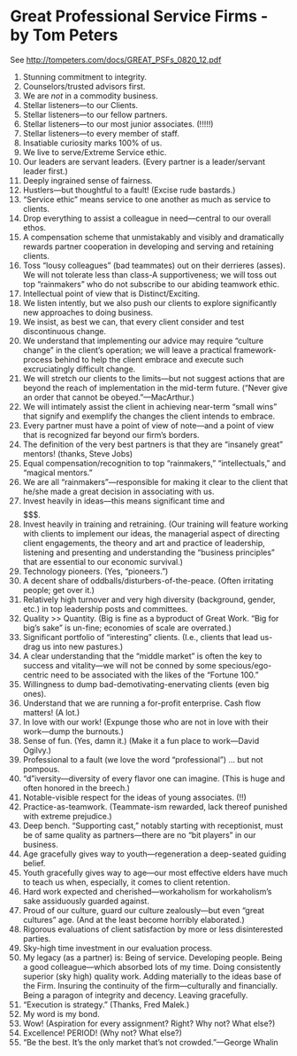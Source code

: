 # Great Professional Service Firms - by Tom Peters

See http://tompeters.com/docs/GREAT_PSFs_0820_12.pdf

1. Stunning commitment to integrity.
2. Counselors/trusted advisors first.
3. We are *not* in a commodity business.
4. Stellar listeners—to our Clients.
5. Stellar listeners—to our fellow partners.
6. Stellar listeners—to our most junior associates. (!!!!!)
7. Stellar listeners—to every member of staff.
8. Insatiable curiosity marks 100% of us.
9. We live to serve/Extreme Service ethic.
10. Our leaders are servant leaders. (Every partner is a leader/servant leader first.)
11. Deeply ingrained sense of fairness.
12. Hustlers—but thoughtful to a fault! (Excise rude bastards.)
13. “Service ethic” means service to one another as much as service to clients.
14. Drop everything to assist a colleague in need—central to our overall ethos.
15. A compensation scheme that unmistakably and visibly and dramatically rewards partner cooperation in developing and serving and retaining clients.
16. Toss “lousy colleagues” (bad teammates) out on their derrieres (asses). We will not tolerate less than class-A supportiveness; we will toss out top “rainmakers” who do not subscribe to our abiding teamwork ethic.
17. Intellectual point of view that is Distinct/Exciting.
18. We listen intently, but we also push our clients to explore significantly new approaches to doing business.
19. We insist, as best we can, that every client consider and test discontinuous change.
20. We understand that implementing our advice may require “culture change” in the client’s operation; we will leave a practical framework-process behind to help the client embrace and execute such excruciatingly difficult change.
21. We will stretch our clients to the limits—but not suggest actions that are beyond the reach of implementation in the mid-term future. (“Never give an order that cannot be obeyed.”—MacArthur.)
22. We will intimately assist the client in achieving near-term “small wins” that signify and exemplify the changes the client intends to embrace.
23. Every partner must have a point of view of note—and a point of view that is recognized far beyond our firm’s borders.
24. The definition of the very best partners is that they are “insanely great” mentors! (thanks, Steve Jobs)
25. Equal compensation/recognition to top “rainmakers,” “intellectuals,” and “magical mentors.”
26. We are all “rainmakers”—responsible for making it clear to the client that he/she made a great decision in associating with us.
27. Invest heavily in ideas—this means significant time and $$$$$$$.
28. Invest heavily in training and retraining. (Our training will feature working with clients to implement our ideas, the managerial aspect of directing client engagements, the theory and art and practice of leadership, listening and presenting and understanding the “business principles” that are essential to our economic survival.)
29. Technology pioneers. (Yes, “pioneers.”)
30. A decent share of oddballs/disturbers-of-the-peace. (Often irritating people; get over it.)
31. Relatively high turnover and very high diversity (background, gender, etc.) in top leadership posts and committees.
32. Quality >> Quantity. (Big is fine as a byproduct of Great Work. “Big for big’s sake” is un-fine; economies of scale are overrated.)
33. Significant portfolio of “interesting” clients. (I.e., clients that lead us-drag us into new pastures.)
34. A clear understanding that the “middle market” is often the key to success and vitality—we will not be conned by some specious/ego-centric need to be associated with the likes of the “Fortune 100.”
35. Willingness to dump bad-demotivating-enervating clients (even big ones).
36. Understand that we are running a for-profit enterprise. Cash flow matters! (A lot.)
37. In love with our work! (Expunge those who are not in love with their work—dump the burnouts.)
38. Sense of fun. (Yes, damn it.) (Make it a fun place to work—David Ogilvy.)
39. Professional to a fault (we love the word “professional”) ... but not pompous.
40. “d”iversity—diversity of every flavor one can imagine. (This is huge and often honored in the breech.)
41. Notable-visible respect for the ideas of young associates. (!!)
42. Practice-as-teamwork. (Teammate-ism rewarded, lack thereof punished with extreme prejudice.)
43. Deep bench. “Supporting cast,” notably starting with receptionist, must be of same quality as partners—there are no “bit players” in our business.
44. Age gracefully gives way to youth—regeneration a deep-seated guiding belief.
45. Youth gracefully gives way to age—our most effective elders have much to teach us when, especially, it comes to client retention.
46. Hard work expected and cherished—workaholism for workaholism’s sake assiduously guarded against.
47. Proud of our culture, guard our culture zealously—but even “great cultures” age. (And at the least become horribly elaborated.)
48. Rigorous evaluations of client satisfaction by more or less disinterested parties.
49. Sky-high time investment in our evaluation process.
50. My legacy (as a partner) is: Being of service. Developing people. Being a good colleague—which absorbed lots of my time. Doing consistently superior (sky high) quality work. Adding materially to the ideas base of the Firm. Insuring the continuity of the firm—culturally and financially. Being a paragon of integrity and decency. Leaving gracefully.
51. “Execution is strategy.” (Thanks, Fred Malek.)
52. My word is my bond.
53. Wow! (Aspiration for every assignment? Right? Why not? What else?)
54. Excellence! PERIOD! (Why not? What else?)
55. “Be the best. It’s the only market that’s not crowded.”—George Whalin
